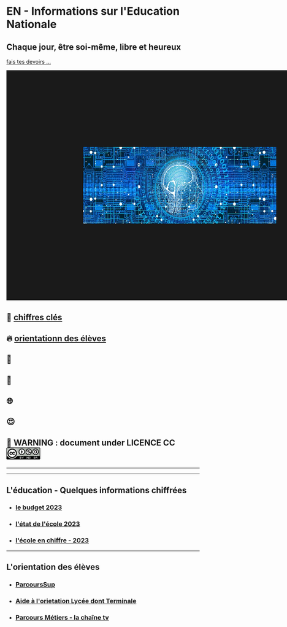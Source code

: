 # EN - Informations sur l'Education Nationale


Chaque jour, être soi-même, libre et heureux 
-------------------------------------------------------------------------------------------------------
[fais tes devoirs ...](https://youtu.be/i_KP1NuRj9w?si=cMvTXa6SX-B3S2At)

<a href="https://youtu.be/hB6bfw622fo" target="_blank"><img src="https://github.com/Math13Net/TS/blob/master/math_ts.jpg" alt="Math TS" width="600" height="200" border="200" /></a>

## 🌈 [chiffres clés](#stat)

## 🔥 [orientationn des élèves](#orientation)

## 🚀 []()

## 👋 

## 🌐 

## 😍 

## 🔐 WARNING : document under LICENCE CC ![Licence CC](https://github.com/Math13Net/NSI-premiere/blob/master/licence%20CC.png)

------------------------------------------------------------------------------------------------
------------------------------------------------------------------------------------------------
## <a name="stat"></a> L'éducation - Quelques informations chiffrées
* ### [le budget 2023](https://www.budget.gouv.fr/budget-etat/ministere?ministere=62787)
* ### [l'état de l'école 2023](https://www.education.gouv.fr/l-etat-de-l-ecole-2023-379707#:~:text=L'%C3%A9tat%20de%20l'%C3%89cole%20est%20une%20publication%20annuelle%20de,tendances%20du%20syst%C3%A8me%20%C3%A9ducatif%20fran%C3%A7ais.)
* ### [l'école en chiffre - 2023](https://www.education.gouv.fr/l-education-nationale-en-chiffres-edition-2023-378943)

------------------------------------------------------------------------------------------------
## <a name="orientation"></a> L'orientation des élèves
* ### [ParcoursSup](https://eduscol.education.fr/2236/parcoursup-l-orientation-du-lycee-vers-l-enseignement-superieur)
* ### [Aide à l'orietation Lycée dont Terminale](https://eduscol.education.fr/document/3166/download)
* ### [Parcours Métiers - la chaîne tv](https://www.parcoursmetiers.tv/#)


